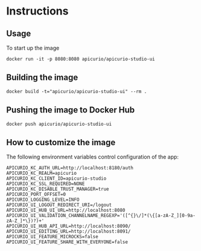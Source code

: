 Instructions
============

## Usage

To start up the image

    docker run -it -p 8080:8080 apicurio/apicurio-studio-ui

## Building the image

    docker build -t="apicurio/apicurio-studio-ui" --rm .

## Pushing the image to Docker Hub

    docker push apicurio/apicurio-studio-ui

## How to customize the image

The following environment variables control configuration of the app:

	APICURIO_KC_AUTH_URL=http://localhost:8180/auth
	APICURIO_KC_REALM=apicurio
	APICURIO_KC_CLIENT_ID=apicurio-studio
	APICURIO_KC_SSL_REQUIRED=NONE
	APICURIO_KC_DISABLE_TRUST_MANAGER=true
	APICURIO_PORT_OFFSET=0
	APICURIO_LOGGING_LEVEL=INFO
	APICURIO_UI_LOGOUT_REDIRECT_URI=/logout
	APICURIO_UI_HUB_UI_URL=http://localhost:8080
    APICURIO_UI_VALIDATION_CHANNELNAME_REGEXP='([^{}\/]*(\{[a-zA-Z_][0-9a-zA-Z_]*\})?)+'
	APICURIO_UI_HUB_API_URL=http://localhost:8090/
	APICURIO_UI_EDITING_URL=http://localhost:8091/
	APICURIO_UI_FEATURE_MICROCKS=false
	APICURIO_UI_FEATURE_SHARE_WITH_EVERYONE=false
